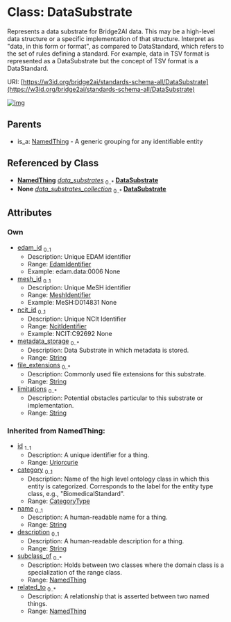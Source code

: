 
# Class: DataSubstrate


Represents a data substrate for Bridge2AI data. This may be a high-level data structure or a specific implementation of that structure. Interpret as "data, in this form or format", as compared to DataStandard, which refers to the set of rules defining a standard. For example, data in TSV format is represented as a DataSubstrate but the concept of TSV format is a DataStandard.

URI: [https://w3id.org/bridge2ai/standards-schema-all/DataSubstrate](https://w3id.org/bridge2ai/standards-schema-all/DataSubstrate)


[![img](https://yuml.me/diagram/nofunky;dir:TB/class/[NamedThing],[UseCase]-%20data_substrates%200..*>[DataSubstrate&#124;edam_id:edam_identifier%20%3F;mesh_id:mesh_identifier%20%3F;ncit_id:ncit_identifier%20%3F;metadata_storage:string%20*;file_extensions:string%20*;limitations:string%20*;id(i):uriorcurie;category(i):category_type%20%3F;name(i):string%20%3F;description(i):string%20%3F],[DataSubstrateContainer]++-%20data_substrates_collection%200..*>[DataSubstrate],[NamedThing]^-[DataSubstrate],[UseCase],[DataSubstrateContainer])](https://yuml.me/diagram/nofunky;dir:TB/class/[NamedThing],[UseCase]-%20data_substrates%200..*>[DataSubstrate&#124;edam_id:edam_identifier%20%3F;mesh_id:mesh_identifier%20%3F;ncit_id:ncit_identifier%20%3F;metadata_storage:string%20*;file_extensions:string%20*;limitations:string%20*;id(i):uriorcurie;category(i):category_type%20%3F;name(i):string%20%3F;description(i):string%20%3F],[DataSubstrateContainer]++-%20data_substrates_collection%200..*>[DataSubstrate],[NamedThing]^-[DataSubstrate],[UseCase],[DataSubstrateContainer])

## Parents

 *  is_a: [NamedThing](NamedThing.md) - A generic grouping for any identifiable entity

## Referenced by Class

 *  **[NamedThing](NamedThing.md)** *[data_substrates](data_substrates.md)*  <sub>0..\*</sub>  **[DataSubstrate](DataSubstrate.md)**
 *  **None** *[data_substrates_collection](data_substrates_collection.md)*  <sub>0..\*</sub>  **[DataSubstrate](DataSubstrate.md)**

## Attributes


### Own

 * [edam_id](edam_id.md)  <sub>0..1</sub>
     * Description: Unique EDAM identifier
     * Range: [EdamIdentifier](types/EdamIdentifier.md)
     * Example: edam.data:0006 None
 * [mesh_id](mesh_id.md)  <sub>0..1</sub>
     * Description: Unique MeSH identifier
     * Range: [MeshIdentifier](types/MeshIdentifier.md)
     * Example: MeSH:D014831 None
 * [ncit_id](ncit_id.md)  <sub>0..1</sub>
     * Description: Unique NCIt Identifier
     * Range: [NcitIdentifier](types/NcitIdentifier.md)
     * Example: NCIT:C92692 None
 * [metadata_storage](metadata_storage.md)  <sub>0..\*</sub>
     * Description: Data Substrate in which metadata is stored.
     * Range: [String](types/String.md)
 * [file_extensions](file_extensions.md)  <sub>0..\*</sub>
     * Description: Commonly used file extensions for this substrate.
     * Range: [String](types/String.md)
 * [limitations](limitations.md)  <sub>0..\*</sub>
     * Description: Potential obstacles particular to this substrate or implementation. 
     * Range: [String](types/String.md)

### Inherited from NamedThing:

 * [id](id.md)  <sub>1..1</sub>
     * Description: A unique identifier for a thing.
     * Range: [Uriorcurie](types/Uriorcurie.md)
 * [category](category.md)  <sub>0..1</sub>
     * Description: Name of the high level ontology class in which this entity is categorized. Corresponds to the label for the entity type class, e.g., "BiomedicalStandard".
     * Range: [CategoryType](types/CategoryType.md)
 * [name](name.md)  <sub>0..1</sub>
     * Description: A human-readable name for a thing.
     * Range: [String](types/String.md)
 * [description](description.md)  <sub>0..1</sub>
     * Description: A human-readable description for a thing.
     * Range: [String](types/String.md)
 * [subclass_of](subclass_of.md)  <sub>0..\*</sub>
     * Description: Holds between two classes where the domain class is a specialization of the range class.
     * Range: [NamedThing](NamedThing.md)
 * [related_to](related_to.md)  <sub>0..\*</sub>
     * Description: A relationship that is asserted between two named things.
     * Range: [NamedThing](NamedThing.md)
